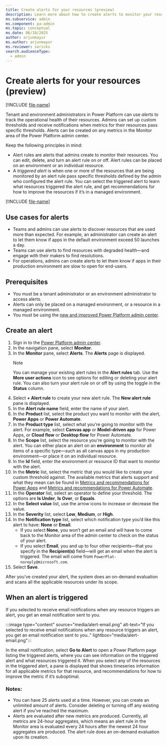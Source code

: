 ```yaml
---
title: Create alerts for your resources (preview)
description: Learn more about how to create alerts to monitor your resources in Power Platform.
ms.subservice: admin
ms.component: pa-admin
ms.topic: conceptual
ms.date: 06/18/2025
author: arjunmayur
ms.author: arjunmayur
ms.reviewer: sericks
search.audienceType: 
  - admin
---
```


# Create alerts for your resources (preview)

[!INCLUDE [file-name](~/../shared-content/shared/preview-includes/preview-banner.md)]

Tenant and environment administrators in Power Platform can use _alerts_ to track the operational health of their resources. Admins can set up custom thresholds and receive notifications when metrics for their resources pass specific thresholds. Alerts can be created on any metrics in the Monitor area of the Power Platform admin center.

Keep the following principles in mind:

- Alert rules are alerts that admins create to monitor their resources. You can edit, delete, and turn an alert rule on or off. Alert rules can be placed on an environment or an individual resource.
- A _triggered alert_ is when one or more of the resources that are being monitored by an alert rule pass specific thresholds defined by the admin who configured the alert rule. You can select the triggered alert to learn what resources triggered the alert rule, and get recommendations for how to improve the resources if it’s in a managed environment. 

[!INCLUDE [file-name](~/../shared-content/shared/preview-includes/preview-note-pp.md)]

## Use cases for alerts
- Teams and admins can use alerts to discover resources that are used more than expected. For example, an administrator can create an alert to let them know if apps in the default environment exceed 50 launches a day.
- Teams can use alerts to find resources with degraded health&mdash;and engage with their makers to find resolutions.
- For operations, admins can create alerts to let them know if apps in their production environment are slow to open for end-users. 

## Prerequisites
-	You must be a tenant administrator or an environment administrator to access alerts. 
-	Alerts can only be placed on a managed environment, or a resource in a managed environment.
-	You must be using the [new and improved Power Platform admin center](../new-admin-center.md).

## Create an alert 
1. Sign in to the [Power Platform admin center](https://admin.powerplatform.microsoft.com/).
1. In the navigation pane, select **Monitor**.
1. In the **Monitor** pane, select **Alerts**. The **Alerts** page is displayed.
    > [!Note]
    > You can manage your existing alert rules in the **Alert rules** tab. Use the **More user actions** icon to see options for editing or deleting your alert rule. You can also turn your alert rule on or off by using the toggle in the **Status** column.
1. Select **+ Alert rule** to create your new alert rule. The **New alert rule** pane is displayed.
1. In the **Alert rule name** field, enter the name of your alert.
1. In the **Product** list, select the product you want to monitor with the alert, **Power Apps** or **Power Automate**.
1. In the **Product type** list, select what you're going to monitor with the alert. For example, select **Canvas app** or **Model-driven app** for Power Apps, or **Cloud flow** or **Desktop flow** for Power Automate.
1. In the **Scope** list, select the resource you're going to monitor with the alert. You can either place an alert on an **environment** to monitor all items of a specific type&mdash;such as all canvas apps in my production environment&mdash;or place it on an individual resource.
1. In the **Id** field, enter the environment or resource ID that want to monitor with the alert.
1. In the **Metric** list, select the metric that you would like to create your custom threshold against. The available metrics that alerts support and what they mean can be found in [Metrics and recommendations for Power Apps](monitor-power-apps.md) and [Metrics and recommendations for Power Automate](monitor-power-automate.md).
1. In the **Operator** list, select an operator to define your threshold. The options are **Is Under**, **Is Over**, or **Equals**.
1. In the **Select value** list, use the arrow icons to increase or decrease the value.
1. In the **Severity** list, select **Low**, **Medium**, or **High**.
1. In the **Notification type** list, select which notification type you’d like this alert to have: **None** or **Email**.
    - If you select **None**, you won’t get an email and will have to come back to the Monitor area of the admin center to check on the status of your alert.
    - If you select **Email**, you and up to four other recipients&mdash;that you specify in the **Recipient(s)** field&mdash;will get an email when the alert is triggered. The email will come from `PowerPlat-noreply@microsoft.com`.
1. Select **Save**.

After you’ve created your alert, the system does an on-demand evaluation and scans all the applicable resources under its scope. 

## When an alert is triggered
If you selected to receive email notifications when any resource triggers an alert, you get an email notification sent to you.

:::image type="content" source="media/alert-email.png" alt-text="If you selected to receive email notifications when any resource triggers an alert, you get an email notification sent to you.." lightbox="media/alert-email.png":::

In the email notification, select **Go to Alert** to open a Power Platform page listing the triggered alerts, where you can see information on the triggered alert and what resources triggered it. When you select any of the resources in the triggered alert, a pane is displayed that shows timeseries information for all applicable metrics for that resource, and recommendations for how to improve the metric if it’s suboptimal.

### Notes:
-	You can have 25 alerts used at a time. However, you can create an unlimited amount of alerts. Consider deleting or turning off any existing alert if you’ve reached the maximum.
-	Alerts are evaluated after new metrics are produced. Currently, all metrics are 24-hour aggregates, which means an alert rule in the Monitor area is evaluated every 24 hours after the newest 24 hour aggregates are produced. The alert rule does an on-demand evaluation upon its creation. 



